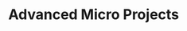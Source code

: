 # Advanced Micro Projects


<!inputFile|path=Chapters/Robots/robots.md!>

<!inputFile|path=Chapters/Chapter2/chapter2.md!>


